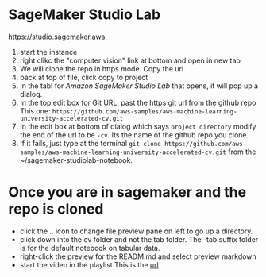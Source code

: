 # SageMaker Studio Lab

https://studio.sagemaker.aws


1. start the instance
2. right clikc the "computer vision" link at bottom and open in new tab
3. We will clone the repo in https mode.  Copy the url
4. back at top of file, click copy to project
5. In the tabl for *Amazon SageMaker Studio Lab* that opens, it will pop
up a dialog.  
6. In the top edit box for Git URL, past the https git url from the github repo
This one: `https://github.com/aws-samples/aws-machine-learning-university-accelerated-cv.git`
7. In the edit box at bottom of dialog which says `project directory` modify the end of the url to be `-cv`.  Its the name of the github repo you clone.
8. If it fails, just type at the terminal `git clone https://github.com/aws-samples/aws-machine-learning-university-accelerated-cv.git` from the ~/sagemaker-studiolab-notebook.


# Once you are in sagemaker and the repo is cloned

* click the .. icon to change file preview pane on left to go up a directory.
* click down into the cv folder and not the tab folder.  The -tab suffix folder
is for the default notebook on tabular data.
* right-click the preview for the READM.md and select preview markdown
* start the video in the playlist
This is the [url](https://www.youtube.com/playlist?list=PL8P_Z6C4GcuU4knhhCouJujFZ2tTqU-Ta)





